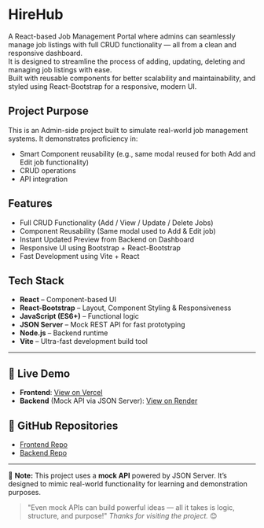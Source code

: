 # HireHub

A React-based Job Management Portal where admins can seamlessly manage job listings with full CRUD functionality — all from a clean and responsive dashboard.  
It is designed to streamline the process of adding, updating, deleting and managing job listings with ease.  
Built with reusable components for better scalability and maintainability, and styled using React-Bootstrap for a responsive, modern UI.

## Project Purpose

This is an Admin-side project built to simulate real-world job management systems. It demonstrates proficiency in:

- Smart Component reusability (e.g., same modal reused for both Add and Edit job functionality)
- CRUD operations
- API integration


## Features

- Full CRUD Functionality (Add / View / Update / Delete Jobs)
- Component Reusability (Same modal used to Add & Edit job)
- Instant Updated Preview from Backend on Dashboard
- Responsive UI using Bootstrap + React-Bootstrap
- Fast Development using Vite + React


## Tech Stack

- **React** – Component-based UI
- **React-Bootstrap** – Layout, Component Styling & Responsiveness
- **JavaScript (ES6+)** – Functional logic
- **JSON Server** – Mock REST API for fast prototyping
- **Node.js** – Backend runtime
- **Vite** – Ultra-fast development build tool

---

## 🔗 Live Demo

- **Frontend**: [View on Vercel](https://hirehub-crud-frontend.vercel.app/)
- **Backend** (Mock API via JSON Server): [View on Render](https://hirehub-crud-backend.onrender.com)


## 📁 GitHub Repositories

- [Frontend Repo](https://github.com/FarsanaPH/HireHub-CRUD-frontend)
- [Backend Repo](https://github.com/FarsanaPH/HireHub-CRUD-backend)



---
📌 **Note:** This project uses a **mock API** powered by JSON Server. It’s designed to mimic real-world functionality for learning and demonstration purposes.

> "Even mock APIs can build powerful ideas — all it takes is logic, structure, and purpose!"
> *Thanks for visiting the project.* 😊

